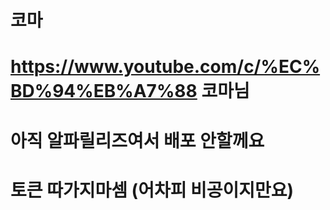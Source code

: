 # 코마
# https://www.youtube.com/c/%EC%BD%94%EB%A7%88 코마님
# 아직 알파릴리즈여서 배포 안할께요
# 토큰 따가지마셈 (어차피 비공이지만요)
